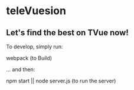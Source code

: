 # teleVuesion

## Let's find the best on TVue now!

To develop, simply run:

webpack
(to Build)

... and then:

npm start || node server.js
(to run the server)
